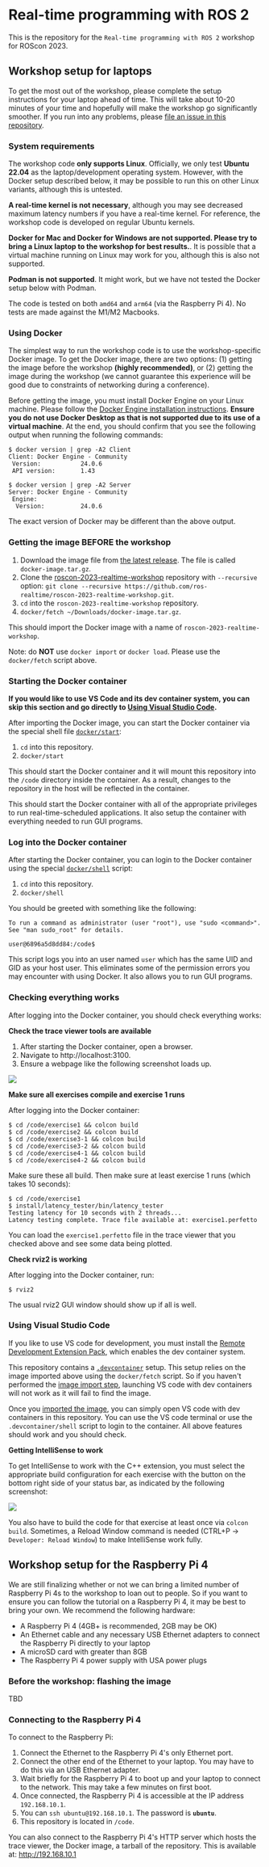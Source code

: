Real-time programming with ROS 2
================================

This is the repository for the `Real-time programming with ROS 2` workshop for
ROScon 2023.

Workshop setup for laptops
--------------------------

To get the most out of the workshop, please complete the setup instructions for
your laptop ahead of time. This will take about 10-20 minutes of your time and
hopefully will make the workshop go significantly smoother. If you run into any
problems, please [file an issue in this
repository](https://github.com/ros-realtime/roscon-2023-realtime-workshop/issues).

### System requirements

The workshop code **only supports Linux**. Officially, we only test **Ubuntu
22.04** as the laptop/development operating system. However, with the Docker
setup described below, it may be possible to run this on other Linux variants,
although this is untested.

**A real-time kernel is not necessary**, although you may see decreased maximum
latency numbers if you have a real-time kernel. For reference, the workshop code
is developed on regular Ubuntu kernels.

**Docker for Mac and Docker for Windows are not supported. Please try to bring a
Linux laptop to the workshop for best results.**. It is possible that a virtual
machine running on Linux may work for you, although this is also not supported.

**Podman is not supported**. It might work, but we have not tested the Docker
setup below with Podman.

The code is tested on both `amd64` and `arm64` (via the Raspberry Pi 4). No
tests are made against the M1/M2 Macbooks.

### Using Docker

The simplest way to run the workshop code is to use the workshop-specific Docker
image. To get the Docker image, there are two options: (1) getting the image
before the workshop **(highly recommended)**, or (2) getting the image during
the workshop (we cannot guarantee this experience will be good due to
constraints of networking during a conference).

Before getting the image, you must install Docker Engine on your Linux machine.
Please follow the [Docker Engine installation instructions][docker-install].
**Ensure you do not use Docker Desktop as that is not supported due to its use
of a virtual machine**. At the end, you should confirm that you see the
following output when running the following commands:

```console
$ docker version | grep -A2 Client
Client: Docker Engine - Community
 Version:           24.0.6
 API version:       1.43

$ docker version | grep -A2 Server
Server: Docker Engine - Community
 Engine:
  Version:          24.0.6
```

The exact version of Docker may be different than the above output.

[docker-install]: https://docs.docker.com/engine/install/ubuntu/

### Getting the image BEFORE the workshop

1. Download the image file from [the latest release](https://github.com/ros-realtime/roscon-2023-realtime-workshop/releases/latest). The file is called `docker-image.tar.gz`.
2. Clone the [roscon-2023-realtime-workshop](https://github.com/ros-realtime/roscon-2023-realtime-workshop) repository with `--recursive` option: `git clone --recursive https://github.com/ros-realtime/roscon-2023-realtime-workshop.git`.
3. `cd` into the `roscon-2023-realtime-workshop` repository.
4. `docker/fetch ~/Downloads/docker-image.tar.gz`.

This should import the Docker image with a name of `roscon-2023-realtime-workshop`.

Note: do **NOT** use `docker import` or `docker load`. Please use the
`docker/fetch` script above.

### Starting the Docker container

**If you would like to use VS Code and its dev container system, you can skip this section and go directly to [Using Visual Studio Code](#using-visual-studio-code).**

After importing the Docker image, you can start the Docker container via the
special shell file [`docker/start`](docker/start):

1. `cd` into this repository.
2. `docker/start`

This should start the Docker container and it will mount this repository into the
`/code` directory inside the container. As a result, changes to the repository
in the host will be reflected in the container.

This should start the Docker container with all of the appropriate privileges to
run real-time-scheduled applications. It also setup the container with
everything needed to run GUI programs.

### Log into the Docker container

After starting the Docker container, you can login to the Docker container using
the special [`docker/shell`](docker/shell) script:

1. `cd` into this repository.
2. `docker/shell`

You should be greeted with something like the following:

```
To run a command as administrator (user "root"), use "sudo <command>".
See "man sudo_root" for details.

user@6896a5d8dd84:/code$
```

This script logs you into an user named `user` which has the same UID and GID as
your host user. This eliminates some of the permission errors you may encounter
with using Docker. It also allows you to run GUI programs.

### Checking everything works

After logging into the Docker container, you should check everything works:

**Check the trace viewer tools are available**

1. After starting the Docker container, open a browser.
2. Navigate to http://localhost:3100.
3. Ensure a webpage like the following screenshot loads up.

![](imgs/perfetto.png)

**Make sure all exercises compile and exercise 1 runs**

After logging into the Docker container:

```console
$ cd /code/exercise1 && colcon build
$ cd /code/exercise2 && colcon build
$ cd /code/exercise3-1 && colcon build
$ cd /code/exercise3-2 && colcon build
$ cd /code/exercise4-1 && colcon build
$ cd /code/exercise4-2 && colcon build
```

Make sure these all build. Then make sure at least exercise 1 runs (which takes
10 seconds):

```console
$ cd /code/exercise1
$ install/latency_tester/bin/latency_tester
Testing latency for 10 seconds with 2 threads...
Latency testing complete. Trace file available at: exercise1.perfetto
```

You can load the `exercise1.perfetto` file in the trace viewer that you checked
above and see some data being plotted.

**Check rviz2 is working**

After logging into the Docker container, run:

```console
$ rviz2
```

The usual rviz2 GUI window should show up if all is well.

### Using Visual Studio Code

If you like to use VS code for development, you must install the [Remote Development Extension Pack](https://marketplace.visualstudio.com/items?itemName=ms-vscode-remote.vscode-remote-extensionpack), which enables the dev container system.

This repository contains a [`.devcontainer`](.devcontainer) setup. This setup
relies on the image imported above using the `docker/fetch` script. So if you
haven't performed the [image import
step](#getting-the-image-before-the-workshop-highly-recommended), launching VS
code with dev containers will not work as it will fail to find the image.

Once you [imported the image](#getting-the-image-before-the-workshop-highly-recommended), you can simply open VS code with dev containers in this repository. You can use the VS code terminal or use the `.devcontainer/shell` script to login to the container. All above features should work and you should check.

**Getting IntelliSense to work**

To get IntelliSense to work with the C++ extension, you must select the appropriate build configuration for each exercise with the button on the bottom right side of your status bar, as indicated by the following screenshot:

![](imgs/vscode.png)

You also have to build the code for that exercise at least once via `colcon build`. Sometimes, a Reload Window command is needed (CTRL+P -> `Developer: Reload Window`) to make IntelliSense work fully.

Workshop setup for the Raspberry Pi 4
-------------------------------------

We are still finalizing whether or not we can bring a limited number of
Raspberry Pi 4s to the workshop to loan out to people. So if you want to ensure
you can follow the tutorial on a Raspberry Pi 4, it may be best to bring your
own. We recommend the following hardware:

- A Raspberry Pi 4 (4GB+ is recommended, 2GB may be OK)
- An Ethernet cable and any necessary USB Ethernet adapters to connect the Raspberry Pi directly to your laptop
- A microSD card with greater than 8GB
- The Raspberry Pi 4 power supply with USA power plugs

### Before the workshop: flashing the image

TBD

### Connecting to the Raspberry Pi 4

To connect to the Raspberry Pi:

1. Connect the Ethernet to the Raspberry Pi 4's only Ethernet port.
2. Connect the other end of the Ethernet to your laptop. You may have to do this via an USB Ethernet adapter.
3. Wait briefly for the Raspberry Pi 4 to boot up and your laptop to connect to the network. This may take a few minutes on first boot.
4. Once connected, the Raspberry Pi 4 is accessible at the IP address `192.168.10.1`.
5. You can `ssh ubuntu@192.168.10.1`. The password is **`ubuntu`**.
6. This repository is located in `/code`.

You can also connect to the Raspberry Pi 4's HTTP server which hosts the trace
viewer, the Docker image, a tarball of the repository. This is available at:
http://192.168.10.1
